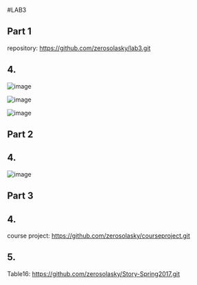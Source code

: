 #LAB3

## **Part 1**
repository: https://github.com/zerosolasky/lab3.git

## 4.
![image](https://github.com/zerosolasky/lab3/blob/jupiter/gitk.png?raw=true)

![image](https://github.com/zerosolasky/lab3/blob/jupiter/gitk-all.png?raw=true)

![image](https://github.com/zerosolasky/lab3/blob/jupiter/git-log.png?raw=true)

## **Part 2**
## 4.
![image](https://github.com/zerosolasky/lab3/blob/jupiter/intro.png?raw=true)

## **Part 3**
## 4.
course project: https://github.com/zerosolasky/courseproject.git

## 5.
Table16: https://github.com/zerosolasky/Story-Spring2017.git

